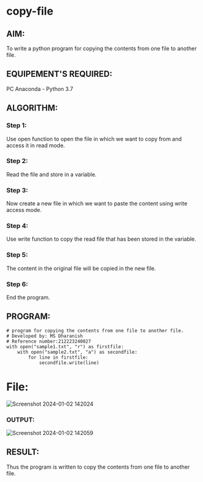 # copy-file
## AIM:
To write a python program for copying the contents from one file to another file.
## EQUIPEMENT'S REQUIRED: 
PC
Anaconda - Python 3.7
## ALGORITHM: 
### Step 1:
Use open function to open the file in which we want to copy from and access it in read mode.

### Step 2: 

Read the file and store in a variable.
### Step 3:

Now create a new file in which we want to paste the content using write access mode.

### Step 4: 
Use write function to copy the read file that has been stored in the variable.

### Step 5:
The content in the original file will be copied in the new file.

### Step 6:
End the program.

## PROGRAM:
```
# program for copying the contents from one file to another file.
# Developed by: MS Dharanish
# Reference number:212223240027
with open("sample1.txt", "r") as firstfile:
    with open("sample2.txt", "a") as secondfile:
        for line in firstfile:
            secondfile.write(line)
```
# File:
![Screenshot 2024-01-02 142024](https://github.com/MSDharanish-23011819/copy-file/assets/147139454/07997678-2f8f-4b36-af96-eb479d545023)



### OUTPUT:

![Screenshot 2024-01-02 142059](https://github.com/MSDharanish-23011819/copy-file/assets/147139454/2915194b-703f-4307-bdc8-f0afb41938b5)


## RESULT:
Thus the program is written to copy the contents from one file to another file.
